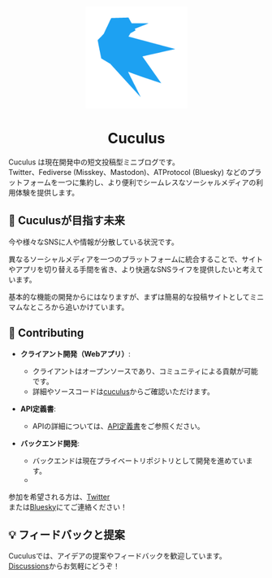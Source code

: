 <p align="center">
<img src="https://raw.githubusercontent.com/cuculus-dev/.github/main/profile/cuculus.png" alt="Meilisearch" width="200" height="200" />
</p>

<h1 align="center">Cuculus</h1>

Cuculus は現在開発中の短文投稿型ミニブログです。  
Twitter、Fediverse (Misskey、Mastodon)、ATProtocol (Bluesky) などのプラットフォームを一つに集約し、より便利でシームレスなソーシャルメディアの利用体験を提供します。

## 🚀 Cuculusが目指す未来

今や様々なSNSに人や情報が分散している状況です。

異なるソーシャルメディアを一つのプラットフォームに統合することで、サイトやアプリを切り替える手間を省き、より快適なSNSライフを提供したいと考えています。

基本的な機能の開発からにはなりますが、まずは簡易的な投稿サイトとしてミニマムなところから追いかけています。

## 🤝️ Contributing

- **クライアント開発（Webアプリ）**:
    - クライアントはオープンソースであり、コミュニティによる貢献が可能です。
    - 詳細やソースコードは[cuculus](https://github.com/cuculus-dev/cuculus)からご確認いただけます。

- **API定義書**:
    - APIの詳細については、[API定義書](https://github.com/cuculus-dev/cuculus-api-specs)をご参照ください。

- **バックエンド開発**:
    - バックエンドは現在プライベートリポジトリとして開発を進めています。
    - 

参加を希望される方は、[Twitter](https://twitter.com/CureDotTyphoon)  
または[Bluesky](https://bsky.app/profile/curedottyphoon.bsky.social)にてご連絡ください！

## 💡 フィードバックと提案

Cuculusでは、アイデアの提案やフィードバックを歓迎しています。  
[Discussions](https://github.com/orgs/cuculus-dev/discussions)からお気軽にどうぞ！
